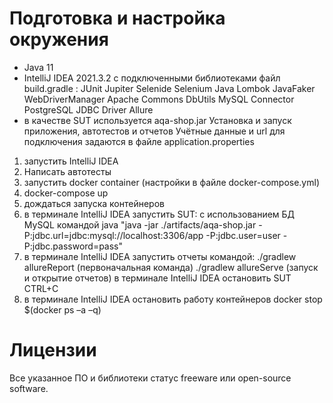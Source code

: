 # Подготовка и настройка окружения
- Java 11
- IntelliJ IDEA 2021.3.2 с подключенными библиотеками файл build.gradle :
JUnit Jupiter
Selenide
Selenium Java
Lombok
JavaFaker
WebDriverManager
Apache Commons DbUtils
MySQL Connector
PostgreSQL JDBC Driver
Allure
- в качестве SUT используется aqa-shop.jar
Установка и запуск приложения, автотестов и отчетов
Учётные данные и url для подключения задаются в файле application.properties

1. запустить IntelliJ IDEA 
1. Написать автотесты 
1. запустить docker container (настройки в файле docker-compose.yml)
1. docker-compose up
1. дождаться запуска контейнеров
1. в терминале IntelliJ IDEA запустить SUT:
с использованием БД MySQL командой java "java -jar ./artifacts/aqa-shop.jar -P:jdbc.url=jdbc:mysql://localhost:3306/app -P:jdbc.user=user -P:jdbc.password=pass"
1. в терминале IntelliJ IDEA запустить отчеты командой:
./gradlew allureReport (первоначальная команда)
./gradlew allureServe (запуск и открытие отчетов)
в терминале IntelliJ IDEA остановить SUT
CTRL+C
1. в терминале IntelliJ IDEA остановить работу контейнеров
docker stop $(docker ps –a –q)

# Лицензии
Все указанное ПО и библиотеки статус freeware или open-source software.
